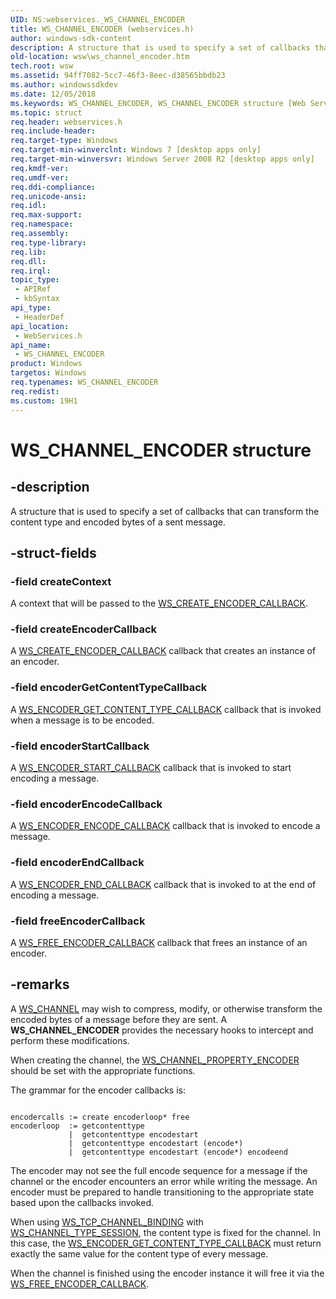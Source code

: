 ```yaml
---
UID: NS:webservices._WS_CHANNEL_ENCODER
title: WS_CHANNEL_ENCODER (webservices.h)
author: windows-sdk-content
description: A structure that is used to specify a set of callbacks that can transform the content type and encoded bytes of a sent message.
old-location: wsw\ws_channel_encoder.htm
tech.root: wsw
ms.assetid: 94ff7082-5cc7-46f3-8eec-d38565bbdb23
ms.author: windowssdkdev
ms.date: 12/05/2018
ms.keywords: WS_CHANNEL_ENCODER, WS_CHANNEL_ENCODER structure [Web Services for Windows], webservices/WS_CHANNEL_ENCODER, wsw.ws_channel_encoder
ms.topic: struct
req.header: webservices.h
req.include-header: 
req.target-type: Windows
req.target-min-winverclnt: Windows 7 [desktop apps only]
req.target-min-winversvr: Windows Server 2008 R2 [desktop apps only]
req.kmdf-ver: 
req.umdf-ver: 
req.ddi-compliance: 
req.unicode-ansi: 
req.idl: 
req.max-support: 
req.namespace: 
req.assembly: 
req.type-library: 
req.lib: 
req.dll: 
req.irql: 
topic_type:
 - APIRef
 - kbSyntax
api_type:
 - HeaderDef
api_location:
 - WebServices.h
api_name:
 - WS_CHANNEL_ENCODER
product: Windows
targetos: Windows
req.typenames: WS_CHANNEL_ENCODER
req.redist: 
ms.custom: 19H1
---
```


# WS_CHANNEL_ENCODER structure


## -description


A structure that is used to specify a set of callbacks
                that can transform the content type and encoded bytes of a sent message.
            


## -struct-fields




### -field createContext

A context that will be passed to the <a href="https://docs.microsoft.com/windows/desktop/api/webservices/nc-webservices-ws_create_encoder_callback">WS_CREATE_ENCODER_CALLBACK</a>.
                


### -field createEncoderCallback

A <a href="https://docs.microsoft.com/windows/desktop/api/webservices/nc-webservices-ws_create_encoder_callback">WS_CREATE_ENCODER_CALLBACK</a> callback that creates an instance of an encoder.
                


### -field encoderGetContentTypeCallback

A <a href="https://docs.microsoft.com/windows/desktop/api/webservices/nc-webservices-ws_encoder_get_content_type_callback">WS_ENCODER_GET_CONTENT_TYPE_CALLBACK</a> callback that is invoked when a message is to be encoded.
                


### -field encoderStartCallback

A <a href="https://docs.microsoft.com/windows/desktop/api/webservices/nc-webservices-ws_encoder_start_callback">WS_ENCODER_START_CALLBACK</a> callback that is invoked to start encoding a message.
                


### -field encoderEncodeCallback

A 
                    <a href="https://docs.microsoft.com/windows/desktop/api/webservices/nc-webservices-ws_encoder_encode_callback">WS_ENCODER_ENCODE_CALLBACK</a> callback that is invoked to encode a message.
                


### -field encoderEndCallback

A <a href="https://docs.microsoft.com/windows/desktop/api/webservices/nc-webservices-ws_encoder_end_callback">WS_ENCODER_END_CALLBACK</a> callback that is invoked to at the end of encoding a message.
                


### -field freeEncoderCallback

A <a href="https://docs.microsoft.com/windows/desktop/api/webservices/nc-webservices-ws_free_encoder_callback">WS_FREE_ENCODER_CALLBACK</a> callback that frees an instance of an encoder.
                


## -remarks



A <a href="https://docs.microsoft.com/windows/desktop/wsw/ws-channel">WS_CHANNEL</a> may wish to compress, modify, or otherwise transform
                the encoded bytes of a message before they are sent. A <b>WS_CHANNEL_ENCODER</b> 
                provides the necessary hooks to intercept and perform these modifications.
            

When creating the channel, the <a href="https://docs.microsoft.com/windows/desktop/api/webservices/ne-webservices-ws_channel_property_id">WS_CHANNEL_PROPERTY_ENCODER</a> should be
                set with the appropriate functions.
            

The grammar for the encoder callbacks is:

<pre class="syntax" xml:space="preserve"><code>
encodercalls := create encoderloop* free
encoderloop  := getcontenttype
             |  getcontenttype encodestart
             |  getcontenttype encodestart (encode*)
             |  getcontenttype encodestart (encode*) encodeend
</code></pre>
The encoder may not see the full encode sequence for a message if the channel or the 
              encoder encounters an error while writing the message.  An encoder must be prepared to 
              handle transitioning to the appropriate state based upon the callbacks invoked.


When using <a href="https://docs.microsoft.com/windows/desktop/api/webservices/ne-webservices-ws_channel_binding">WS_TCP_CHANNEL_BINDING</a> with <a href="https://docs.microsoft.com/windows/desktop/api/webservices/ne-webservices-ws_channel_type">WS_CHANNEL_TYPE_SESSION</a>, the content type
              is fixed for the channel.  In this case, the <a href="https://docs.microsoft.com/windows/desktop/api/webservices/nc-webservices-ws_encoder_get_content_type_callback">WS_ENCODER_GET_CONTENT_TYPE_CALLBACK</a> must return
              exactly the same value for the content type of every message.
            

When the channel is finished using the encoder instance it will free it via the
                <a href="https://docs.microsoft.com/windows/desktop/api/webservices/nc-webservices-ws_free_encoder_callback">WS_FREE_ENCODER_CALLBACK</a>.
            



